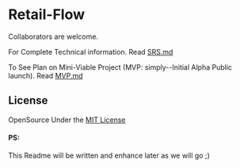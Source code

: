 # Retail-Flow



Collaborators are welcome.

For Complete Technical information. Read [SRS.md]()

To See Plan on Mini-Viable Project (MVP: simply--Initial Alpha Public launch). Read [MVP.md]()



## License 
OpenSource Under the [MIT License](https://github.com/De-Technocrats/Retail-Flow/tree/main?tab=MIT-1-ov-file)

#### PS:
This Readme will be written and enhance later as we will go ;) 
